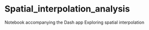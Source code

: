 # Spatial_interpolation_analysis

Notebook accompanying the Dash app Exploring spatial interpolation
